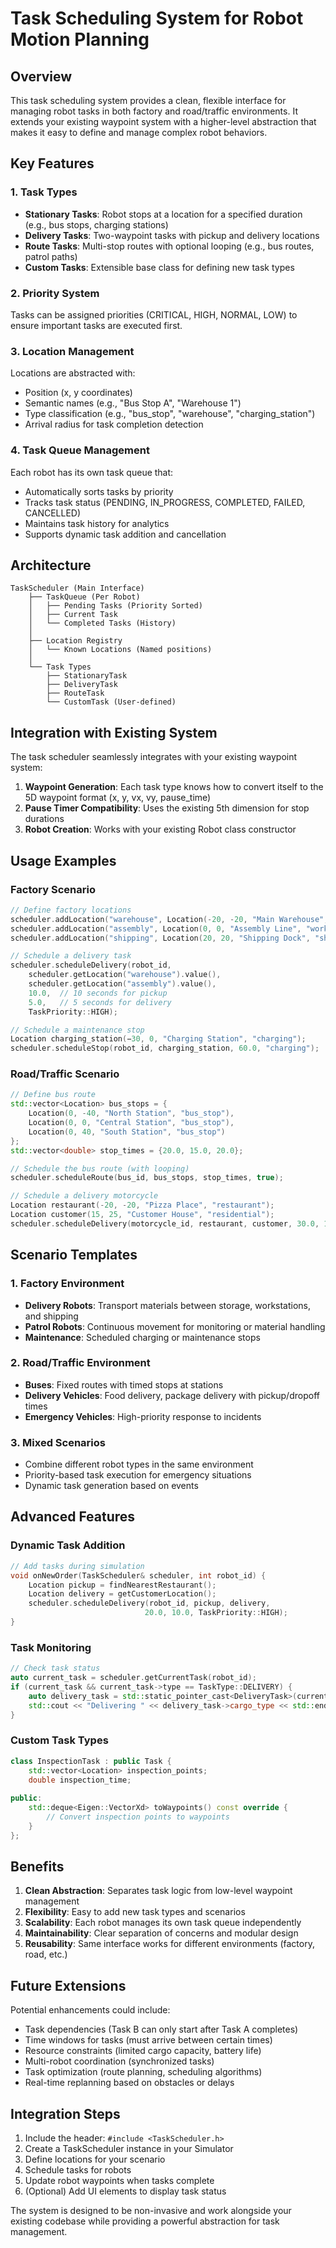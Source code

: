 # Task Scheduling System for Robot Motion Planning

## Overview

This task scheduling system provides a clean, flexible interface for managing robot tasks in both factory and road/traffic environments. It extends your existing waypoint system with a higher-level abstraction that makes it easy to define and manage complex robot behaviors.

## Key Features

### 1. **Task Types**
- **Stationary Tasks**: Robot stops at a location for a specified duration (e.g., bus stops, charging stations)
- **Delivery Tasks**: Two-waypoint tasks with pickup and delivery locations
- **Route Tasks**: Multi-stop routes with optional looping (e.g., bus routes, patrol paths)
- **Custom Tasks**: Extensible base class for defining new task types

### 2. **Priority System**
Tasks can be assigned priorities (CRITICAL, HIGH, NORMAL, LOW) to ensure important tasks are executed first.

### 3. **Location Management**
Locations are abstracted with:
- Position (x, y coordinates)
- Semantic names (e.g., "Bus Stop A", "Warehouse 1")
- Type classification (e.g., "bus_stop", "warehouse", "charging_station")
- Arrival radius for task completion detection

### 4. **Task Queue Management**
Each robot has its own task queue that:
- Automatically sorts tasks by priority
- Tracks task status (PENDING, IN_PROGRESS, COMPLETED, FAILED, CANCELLED)
- Maintains task history for analytics
- Supports dynamic task addition and cancellation

## Architecture

```
TaskScheduler (Main Interface)
    ├── TaskQueue (Per Robot)
    │   ├── Pending Tasks (Priority Sorted)
    │   ├── Current Task
    │   └── Completed Tasks (History)
    │
    ├── Location Registry
    │   └── Known Locations (Named positions)
    │
    └── Task Types
        ├── StationaryTask
        ├── DeliveryTask
        ├── RouteTask
        └── CustomTask (User-defined)
```

## Integration with Existing System

The task scheduler seamlessly integrates with your existing waypoint system:

1. **Waypoint Generation**: Each task type knows how to convert itself to the 5D waypoint format (x, y, vx, vy, pause_time)
2. **Pause Timer Compatibility**: Uses the existing 5th dimension for stop durations
3. **Robot Creation**: Works with your existing Robot class constructor

## Usage Examples

### Factory Scenario

```cpp
// Define factory locations
scheduler.addLocation("warehouse", Location(-20, -20, "Main Warehouse", "storage"));
scheduler.addLocation("assembly", Location(0, 0, "Assembly Line", "workstation"));
scheduler.addLocation("shipping", Location(20, 20, "Shipping Dock", "shipping"));

// Schedule a delivery task
scheduler.scheduleDelivery(robot_id, 
    scheduler.getLocation("warehouse").value(),
    scheduler.getLocation("assembly").value(),
    10.0,  // 10 seconds for pickup
    5.0,   // 5 seconds for delivery
    TaskPriority::HIGH);

// Schedule a maintenance stop
Location charging_station(−30, 0, "Charging Station", "charging");
scheduler.scheduleStop(robot_id, charging_station, 60.0, "charging");
```

### Road/Traffic Scenario

```cpp
// Define bus route
std::vector<Location> bus_stops = {
    Location(0, -40, "North Station", "bus_stop"),
    Location(0, 0, "Central Station", "bus_stop"),
    Location(0, 40, "South Station", "bus_stop")
};
std::vector<double> stop_times = {20.0, 15.0, 20.0};

// Schedule the bus route (with looping)
scheduler.scheduleRoute(bus_id, bus_stops, stop_times, true);

// Schedule a delivery motorcycle
Location restaurant(-20, -20, "Pizza Place", "restaurant");
Location customer(15, 25, "Customer House", "residential");
scheduler.scheduleDelivery(motorcycle_id, restaurant, customer, 30.0, 10.0);
```

## Scenario Templates

### 1. Factory Environment
- **Delivery Robots**: Transport materials between storage, workstations, and shipping
- **Patrol Robots**: Continuous movement for monitoring or material handling
- **Maintenance**: Scheduled charging or maintenance stops

### 2. Road/Traffic Environment
- **Buses**: Fixed routes with timed stops at stations
- **Delivery Vehicles**: Food delivery, package delivery with pickup/dropoff times
- **Emergency Vehicles**: High-priority response to incidents

### 3. Mixed Scenarios
- Combine different robot types in the same environment
- Priority-based task execution for emergency situations
- Dynamic task generation based on events

## Advanced Features

### Dynamic Task Addition
```cpp
// Add tasks during simulation
void onNewOrder(TaskScheduler& scheduler, int robot_id) {
    Location pickup = findNearestRestaurant();
    Location delivery = getCustomerLocation();
    scheduler.scheduleDelivery(robot_id, pickup, delivery, 
                              20.0, 10.0, TaskPriority::HIGH);
}
```

### Task Monitoring
```cpp
// Check task status
auto current_task = scheduler.getCurrentTask(robot_id);
if (current_task && current_task->type == TaskType::DELIVERY) {
    auto delivery_task = std::static_pointer_cast<DeliveryTask>(current_task);
    std::cout << "Delivering " << delivery_task->cargo_type << std::endl;
}
```

### Custom Task Types
```cpp
class InspectionTask : public Task {
    std::vector<Location> inspection_points;
    double inspection_time;
    
public:
    std::deque<Eigen::VectorXd> toWaypoints() const override {
        // Convert inspection points to waypoints
    }
};
```

## Benefits

1. **Clean Abstraction**: Separates task logic from low-level waypoint management
2. **Flexibility**: Easy to add new task types and scenarios
3. **Scalability**: Each robot manages its own task queue independently
4. **Maintainability**: Clear separation of concerns and modular design
5. **Reusability**: Same interface works for different environments (factory, road, etc.)

## Future Extensions

Potential enhancements could include:
- Task dependencies (Task B can only start after Task A completes)
- Time windows for tasks (must arrive between certain times)
- Resource constraints (limited cargo capacity, battery life)
- Multi-robot coordination (synchronized tasks)
- Task optimization (route planning, scheduling algorithms)
- Real-time replanning based on obstacles or delays

## Integration Steps

1. Include the header: `#include <TaskScheduler.h>`
2. Create a TaskScheduler instance in your Simulator
3. Define locations for your scenario
4. Schedule tasks for robots
5. Update robot waypoints when tasks complete
6. (Optional) Add UI elements to display task status

The system is designed to be non-invasive and work alongside your existing codebase while providing a powerful abstraction for task management.
